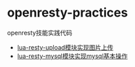 # openresty-practices
openresty技能实践代码

- [lua-resty-upload模块实现图片上传](https://github.com/shixinke/openresty-practices/tree/master/upload "openresty实现图片上传")
- [lua-resty-mysql模块实现mysql基本操作](https://github.com/shixinke/openresty-practices/tree/master/mysql "openresty实现mysql基本操作")

